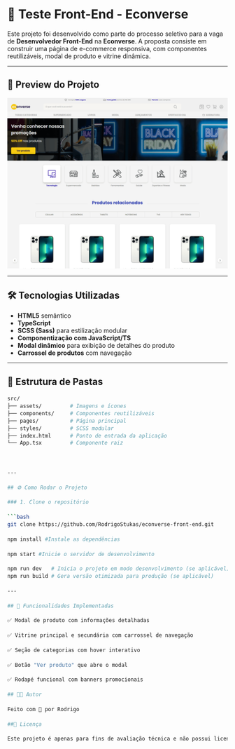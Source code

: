 # 🚀 Teste Front-End - Econverse

Este projeto foi desenvolvido como parte do processo seletivo para a vaga de **Desenvolvedor Front-End** na **Econverse**. A proposta consiste em construir uma página de e-commerce responsiva, com componentes reutilizáveis, modal de produto e vitrine dinâmica.

---

## 📸 Preview do Projeto

![Preview do Projeto](./public/preview.png)

---

## 🛠 Tecnologias Utilizadas

- **HTML5** semântico
- **TypeScript**
- **SCSS (Sass)** para estilização modular
- **Componentização com JavaScript/TS**
- **Modal dinâmico** para exibição de detalhes do produto
- **Carrossel de produtos** com navegação

---

## 📁 Estrutura de Pastas

```bash
src/
├── assets/         # Imagens e ícones
├── components/     # Componentes reutilizáveis
├── pages/          # Página principal
├── styles/         # SCSS modular
├── index.html      # Ponto de entrada da aplicação
└── App.tsx         # Componente raiz



---

## ⚙️ Como Rodar o Projeto

### 1. Clone o repositório

```bash
git clone https://github.com/RodrigoStukas/econverse-front-end.git

npm install #Instale as dependências

npm start #Inicie o servidor de desenvolvimento

npm run dev   # Inicia o projeto em modo desenvolvimento (se aplicável)
npm run build # Gera versão otimizada para produção (se aplicável)

---

## 🧩 Funcionalidades Implementadas

✅ Modal de produto com informações detalhadas

✅ Vitrine principal e secundária com carrossel de navegação

✅ Seção de categorias com hover interativo

✅ Botão "Ver produto" que abre o modal

✅ Rodapé funcional com banners promocionais

## 👨‍💻 Autor

Feito com 💙 por Rodrigo

##📄 Licença

Este projeto é apenas para fins de avaliação técnica e não possui licença comercial.